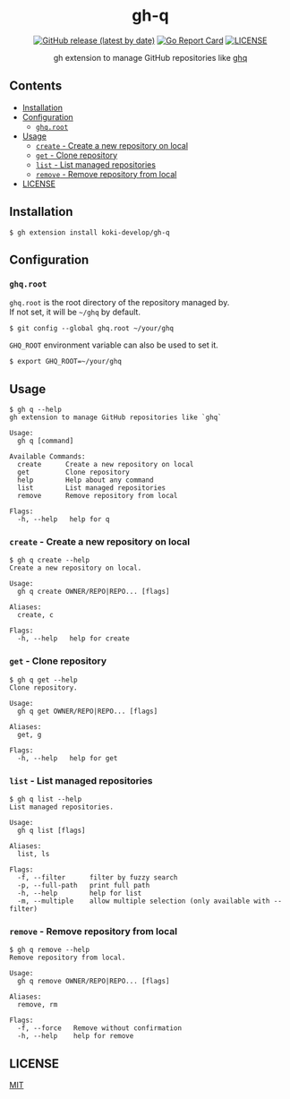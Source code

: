 <h1 align="center">gh-q</h1>

<p align="center">
<a href="https://github.com/koki-develop/gh-q/releases/latest"><img src="https://img.shields.io/github/v/release/koki-develop/gh-q" alt="GitHub release (latest by date)"></a>
<a href="https://goreportcard.com/report/github.com/koki-develop/gh-q"><img src="https://goreportcard.com/badge/github.com/koki-develop/gh-q" alt="Go Report Card"></a>
<a href="./LICENSE"><img src="https://img.shields.io/github/license/koki-develop/gh-q" alt="LICENSE"></a>
</p>

<p align="center">
gh extension to manage GitHub repositories like <a href="https://github.com/x-motemen/ghq">ghq</a>
</p>

## Contents

- [Installation](#installation)
- [Configuration](#configuration)
  - [`ghq.root`](#ghqroot)
- [Usage](#usage)
  - [`create` - Create a new repository on local](#create---create-a-new-repository-on-local)
  - [`get` - Clone repository](#get---clone-repository)
  - [`list` - List managed repositories](#list---list-managed-repositories)
  - [`remove` - Remove repository from local](#remove---remove-repository-from-local)
- [LICENSE](#license)

## Installation

```console
$ gh extension install koki-develop/gh-q
```

## Configuration

### `ghq.root`

`ghq.root` is the root directory of the repository managed by.  
If not set, it will be `~/ghq` by default.

```console
$ git config --global ghq.root ~/your/ghq
```

`GHQ_ROOT` environment variable can also be used to set it.

```console
$ export GHQ_ROOT=~/your/ghq
```

## Usage

```console
$ gh q --help
gh extension to manage GitHub repositories like `ghq`

Usage:
  gh q [command]

Available Commands:
  create      Create a new repository on local
  get         Clone repository
  help        Help about any command
  list        List managed repositories
  remove      Remove repository from local

Flags:
  -h, --help   help for q
```

### `create` - Create a new repository on local

```console
$ gh q create --help
Create a new repository on local.

Usage:
  gh q create OWNER/REPO|REPO... [flags]

Aliases:
  create, c

Flags:
  -h, --help   help for create
```

### `get` - Clone repository

```console
$ gh q get --help
Clone repository.

Usage:
  gh q get OWNER/REPO|REPO... [flags]

Aliases:
  get, g

Flags:
  -h, --help   help for get
```

### `list` - List managed repositories

```console
$ gh q list --help
List managed repositories.

Usage:
  gh q list [flags]

Aliases:
  list, ls

Flags:
  -f, --filter      filter by fuzzy search
  -p, --full-path   print full path
  -h, --help        help for list
  -m, --multiple    allow multiple selection (only available with --filter)
```

### `remove` - Remove repository from local

```console
$ gh q remove --help
Remove repository from local.

Usage:
  gh q remove OWNER/REPO|REPO... [flags]

Aliases:
  remove, rm

Flags:
  -f, --force   Remove without confirmation
  -h, --help    help for remove
```

## LICENSE

[MIT](./LICENSE)
